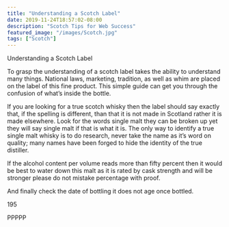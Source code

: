 ```yaml
---
title: "Understanding a Scotch Label"
date: 2019-11-24T18:57:02-08:00
description: "Scotch Tips for Web Success"
featured_image: "/images/Scotch.jpg"
tags: ["Scotch"]
---
```


Understanding a Scotch Label

To grasp the understanding of a scotch label takes the ability to understand many things. National laws, marketing, tradition, as well as whim are placed on the label of this fine product. This simple guide can get you through the confusion of what’s inside the bottle. 

If you are looking for a true scotch whisky then the label should say exactly that, if the spelling is different, than that it is not made in Scotland rather it is made elsewhere. Look for the words single malt they can be broken up yet they will say single malt if that is what it is. The only way to identify a true single malt whisky is to do research, never take the name as it’s word on quality; many names have been forged to hide the identity of the true distiller.

If the alcohol content per volume reads more than fifty percent then it would be best to water down this malt as it is rated by cask strength and will be stronger please do not mistake percentage with proof. 

 And finally check the date of bottling it does not age once bottled.

195

PPPPP

